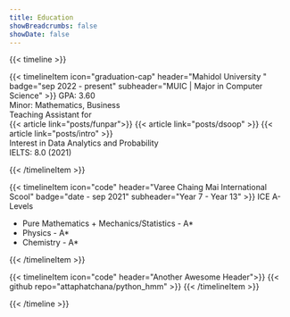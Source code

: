 ```yaml
---
title: Education
showBreadcrumbs: false
showDate: false
---
```


{{< timeline >}}

{{< timelineItem icon="graduation-cap" header="Mahidol University "  badge="sep 2022 - present" subheader="MUIC | Major in Computer Science" >}}
GPA: 3.60
<br>
Minor: Mathematics, Business
<br>
Teaching Assistant for
<br>
{{< article link="posts/funpar">}}
{{< article link="posts/dsoop" >}}
{{< article link="posts/intro" >}}
<br>
Interest in Data Analytics and Probability
<br>
IELTS: 8.0 (2021)


{{< /timelineItem >}}


{{< timelineItem icon="code" header="Varee Chaing Mai International Scool" badge="date - sep 2021" subheader="Year 7 - Year 13" >}}
ICE A-Levels
<ul>
  <li>Pure Mathematics + Mechanics/Statistics - A*</li>
  <li>Physics - A*</li>
  <li>Chemistry - A*</li>
</ul>
{{< /timelineItem >}}



{{< timelineItem icon="code" header="Another Awesome Header">}}
{{< github repo="attaphatchana/python_hmm" >}}
{{< /timelineItem >}}

{{< /timeline >}}
